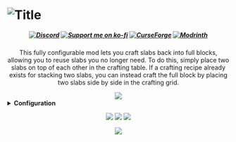 <h1><img src="https://i.imgur.com/Im9VgDK.png" alt="Title"/></h1>
<center><h5 style="text-align: center;"><strong> 
<a href="https://discord.gg/2CUh6gMuCt" ><img src="https://img.shields.io/discord/1027252425960198165?color=5b6ee1&amp;label=Discord&amp;style=for-the-badge&amp;logo=discord&amp;logoColor=white" alt="Discord" /></a> 
<a href="https://ko-fi.com/mars_" ><img src="https://img.shields.io/badge/ko--fi-donate-FF5E5B?style=for-the-badge&amp;logo=ko-fi&amp;logoColor=white" alt="Support me on ko-fi" /></a>
<a href="https://www.curseforge.com/minecraft/mc-mods/craft-slabs-back-into-blocks" ><img src="https://img.shields.io/curseforge/dt/704296?color=F16436&amp;logo=curseforge&amp;logoColor=white&amp;label=Curseforge&amp;style=for-the-badge" alt="CurseForge" /></a>
<a href="https://modrinth.com/mod/craft-slabs-back-into-blocks" ><img src="https://img.shields.io/modrinth/dt/craft-slabs-back-into-blocks?style=for-the-badge&amp;logo=modrinth&amp;logoColor=white&amp;label=modrinth&amp;color=00AF5C" alt="Modrinth" /></a>
</strong></h5></center>
<center><p style="text-align: center;">This fully configurable mod lets you craft slabs back into full blocks, allowing you to reuse slabs you no longer need. To do this, simply place two slabs on top of each other in the crafting table. If a crafting recipe already exists for stacking two slabs, you can instead craft the full block by placing two slabs side by side in the crafting grid.</p>
<img src="https://i.imgur.com/wDOxLzQ.png"/></center>
<details>
<summary><strong>Configuration</strong></summary>
<p>You can configure this mod directly in-game or by editing the JSON file located at <code>config/slabstoblocks.json</code> in your profile folder. Please note that any changes will require restarting Minecraft to take effect.</p>
<center><b>slabBlockList</b> - List of strings specifying which slabs are converted into which blocks in this pattern: <code>"slabname, blockname, pattern(not necessary)"</code></center>
<br>
<center>
<p><strong>Few examples:</strong><code>"minecraft:smooth_stone_slab, minecraft:smooth_stone",</code>
<img src="https://i.imgur.com/21wK6tK.png"/></p>
<p><code>"minecraft:cut_copper_slab, minecraft:cut_copper, -",</code>
<img src="https://i.imgur.com/PE1Yjew.png"/></p>
<p><code>"minecraft:smooth_stone_slab, minecraft:smooth_stone, /",</code> <br>
This is a not part of the default config it is just an example of what you can do with it
<img src="https://i.imgur.com/Y4ONoOD.png"/></p>
</center>
</details>
<center><p style="text-align: center;">
<img src="https://i.imgur.com/oLLkoRH.png"/>
<a href="https://www.curseforge.com/minecraft/mc-mods/deimos-fabric-forge-neoforge" rel="nofollow">
<img src="https://i.imgur.com/6xg4Opb.png"/></a>
<a href="https://modrinth.com/mod/deimos" rel="nofollow">
<img src="https://i.imgur.com/iy76bgp.png"/></a>
</p></center>
<p style="text-align: center;"><a href="https://url-shortener.curseforge.com/oNMBl" rel="nofollow">
<img src="https://i.imgur.com/y3LiTfU.png"/></a></p>
